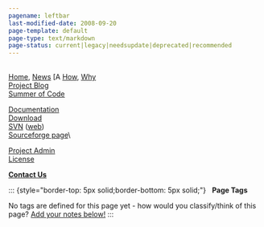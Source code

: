 ```yaml
---
pagename: leftbar
last-modified-date: 2008-09-20
page-template: default
page-type: text/markdown
page-status: current|legacy|needsupdate|deprecated|recommended
---
```

\
[Home](http://www.kamaelia.org/Home.html), [News](/News.html)
[A
[How](/MiniAxon/), [Why](/Challenges/)\
[Project Blog](/cgi-bin/blog/blog.cgi)\
[Summer of Code](/SummerOfCode.html)

[Documentation](/Docs/)\
[Download](/Download.html)\
[SVN](/Repository.html)
([web](http://svn.sourceforge.net/viewcvs.cgi/kamaelia/))\
[Sourceforge page](http://sourceforge.net/projects/kamaelia)\

[Project Admin](/ProjectAdmin.html)\
[License](/Licensing.html)

**[Contact Us](/Contact.html)**

::: {style="border-top: 5px solid;border-bottom: 5px solid;"}
  **Page Tags**

No tags are defined for this page yet - how would you classify/think of
this page? [Add your notes below!](#usertags)
:::
